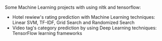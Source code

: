 Some Machine Learning projects with using nltk and tensorflow:
  - Hotel rewiew's rating prediction with Machine Learning techniques: Linear SVM, TF-IDF, Grid Search and Randomized Search
  - Video tag's category prediction by using Deep Learning techniques: TensorFlow learning frameworks
